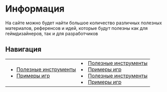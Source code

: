 # Информация

На сайте можно будет найти большое количество различных полезных материалов, референсов и идей, которые будут полезны как для геймдизайнеров, так и для разработчиков

## Навигация

<table class="row">
	<tr>
		<td class="column">
			<ul>  
				<li><a href="Полезные%20инструменты/Main/">Полезные инструменты</a></li>
				<li><a href="Примеры%20Игр/Example-one/">Примеры игр</a></li>
			</ul>
		</td>
		<td class="column">
				<li><a href="Полезные%20инструменты/Main/">Полезные инструменты</a></li>
				<li><a href="Примеры%20Игр/Example-one/">Примеры игр</a></li>
				<li><a href="Полезные%20инструменты/Main/">Полезные инструменты</a></li>
				<li><a href="Примеры%20Игр/Example-one/">Примеры игр</a></li>
		</td>
	</tr>
</table>